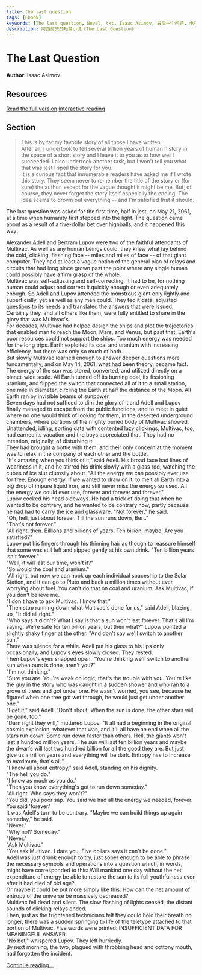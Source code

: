 ```yaml
---
title: the last question
tags: [Ebook]
keywords: [The last question, Novel, txt, Isaac Asimov, 最后一个问题, 电子书, 小说, 阿西莫夫, 下载]
description: 阿西莫夫的短篇小说《The Last Question》
---
```


# The Last Question
**Author**: Isaac Asimov

## Resources
[Read the full version](/notes/the_last_question_full)
[Interactive reading](https://tvararu.github.io/the-last-question/)

## Section
> This is by far my favorite story of all those I have written.  
> After all, I undertook to tell several trillion years of human history in the space of a short story and I leave it to you as to how well I succeeded. I also undertook another task, but I won't tell you what that was lest l spoil the story for you.  
> It is a curious fact that innumerable readers have asked me if I wrote this story. They seem never to remember the title of the story or (for sure) the author, except for the vague thought it might be me. But, of course, they never forget the story itself especially the ending. The idea seems to drown out everything -- and I'm satisfied that it should.

The last question was asked for the first time, half in jest, on May 21, 2061, at a time when humanity first stepped into the light. The question came about as a result of a five-dollar bet over highballs, and it happened this way:

Alexander Adell and Bertram Lupov were two of the faithful attendants of Multivac. As well as any human beings could, they knew what lay behind the cold, clicking, flashing face -- miles and miles of face -- of that giant computer. They had at least a vague notion of the general plan of relays and circuits that had long since grown past the point where any single human could possibly have a firm grasp of the whole.  
Multivac was self-adjusting and self-correcting. It had to be, for nothing human could adjust and correct it quickly enough or even adequately enough. So Adell and Lupov attended the monstrous giant only lightly and superficially, yet as well as any men could. They fed it data, adjusted questions to its needs and translated the answers that were issued. Certainly they, and all others like them, were fully entitled to share in the glory that was Multivac's.  
For decades, Multivac had helped design the ships and plot the trajectories that enabled man to reach the Moon, Mars, and Venus, but past that, Earth's poor resources could not support the ships. Too much energy was needed for the long trips. Earth exploited its coal and uranium with increasing efficiency, but there was only so much of both.  
But slowly Multivac learned enough to answer deeper questions more fundamentally, and on May 14, 2061, what had been theory, became fact.  
The energy of the sun was stored, converted, and utilized directly on a planet-wide scale. All Earth turned off its burning coal, its fissioning uranium, and flipped the switch that connected all of it to a small station, one mile in diameter, circling the Earth at half the distance of the Moon. All Earth ran by invisible beams of sunpower.  
Seven days had not sufficed to dim the glory of it and Adell and Lupov finally managed to escape from the public functions, and to meet in quiet where no one would think of looking for them, in the deserted underground chambers, where portions of the mighty buried body of Multivac showed. Unattended, idling, sorting data with contented lazy clickings, Multivac, too, had earned its vacation and the boys appreciated that. They had no intention, originally, of disturbing it.  
They had brought a bottle with them, and their only concern at the moment was to relax in the company of each other and the bottle.  
"It's amazing when you think of it," said Adell. His broad face had lines of weariness in it, and he stirred his drink slowly with a glass rod, watching the cubes of ice slur clumsily about. "All the energy we can possibly ever use for free. Enough energy, if we wanted to draw on it, to melt all Earth into a big drop of impure liquid iron, and still never miss the energy so used. All the energy we could ever use, forever and forever and forever."  
Lupov cocked his head sideways. He had a trick of doing that when he wanted to be contrary, and he wanted to be contrary now, partly because he had had to carry the ice and glassware. "Not forever," he said.  
"Oh, hell, just about forever. Till the sun runs down, Bert."  
"That's not forever."  
"All right, then. Billions and billions of years. Ten billion, maybe. Are you satisfied?"  
Lupov put his fingers through his thinning hair as though to reassure himself that some was still left and sipped gently at his own drink. "Ten billion years isn't forever."  
"Well, it will last our time, won't it?"  
"So would the coal and uranium."  
"All right, but now we can hook up each individual spaceship to the Solar Station, and it can go to Pluto and back a million times without ever worrying about fuel. You can't do that on coal and uranium. Ask Multivac, if you don't believe me.  
"I don't have to ask Multivac. I know that."  
"Then stop running down what Multivac's done for us," said Adell, blazing up, "It did all right."  
"Who says it didn't? What I say is that a sun won't last forever. That's all I'm saying. We're safe for ten billion years, but then what?" Lupow pointed a slightly shaky finger at the other. "And don't say we'll switch to another sun."  
There was silence for a while. Adell put his glass to his lips only occasionally, and Lupov's eyes slowly closed. They rested.  
Then Lupov's eyes snapped open. "You're thinking we'll switch to another sun when ours is done, aren't you?"  
"I'm not thinking."  
"Sure you are. You're weak on logic, that's the trouble with you. You're like the guy in the story who was caught in a sudden shower and who ran to a grove of trees and got under one. He wasn't worried, you see, because he figured when one tree got wet through, he would just get under another one."  
"I get it," said Adell. "Don't shout. When the sun is done, the other stars will be gone, too."  
"Darn right they will," muttered Lupov. "It all had a beginning in the original cosmic explosion, whatever that was, and it'll all have an end when all the stars run down. Some run down faster than others. Hell, the giants won't last a hundred million years. The sun will last ten billion years and maybe the dwarfs will last two hundred billion for all the good they are. But just give us a trillion years and everything will be dark. Entropy has to increase to maximum, that's all."  
"I know all about entropy," said Adell, standing on his dignity.  
"The hell you do."  
"I know as much as you do."  
"Then you know everything's got to run down someday."  
"All right. Who says they won't?"  
"You did, you poor sap. You said we had all the energy we needed, forever. You said 'forever.'  
It was Adell's turn to be contrary. "Maybe we can build things up again someday," he said.  
"Never."  
"Why not? Someday."  
"Never."  
"Ask Multivac."  
"You ask Multivac. I dare you. Five dollars says it can't be done."  
Adell was just drunk enough to try, just sober enough to be able to phrase the necessary symbols and operations into a question which, in words, might have corresponded to this: Will mankind one day without the net expenditure of energy be able to restore the sun to its full youthfulness even after it had died of old age?  
Or maybe it could be put more simply like this: How can the net amount of entropy of the universe be massively decreased?  
Multivac fell dead and silent. The slow flashing of lights ceased, the distant sounds of clicking relays ended.  
Then, just as the frightened technicians felt they could hold their breath no longer, there was a sudden springing to life of the teletype attached to that portion of Multivac. Five words were printed: INSUFFICIENT DATA FOR MEANINGFUL ANSWER.  
"No bet," whispered Lupov. They left hurriedly.  
By next morning, the two, plagued with throbbing head and cottony mouth, had forgotten the incident.  

[Continue reading...](/notes/the_last_question_full#2)

